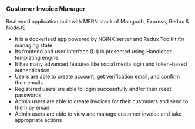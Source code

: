 ### Customer Invoice Manager
Real word application built with MERN stack of Mongodb, Express, Redux & NodeJS <br/>
- It is a dockerised app powered by NGINX server and Redux Toolkit for managing state <br/>
- Its frontend and user interface (UI) is presented using Handlebar templating engine
- It has many advanced features like social media login and token-based authentication 
- Users are able to create account, get verification email, and confirm their emails 
- Registered users are able to login successfully and/or their reset passwords
- Admin users are able to create invoices for their customers and send to them by email
- Admin users are able to view and manage customer invoice and take appropriate actions